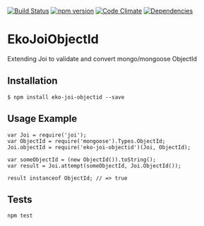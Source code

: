[![Build Status](https://travis-ci.org/EkoCommunications/EkoJoiObjectId.svg?branch=master)](https://travis-ci.org/EkoCommunications/EkoQueue)
[![npm version](https://badge.fury.io/js/eko-joi-objectid.svg)](https://badge.fury.io/js/eko-joi-objectid)
[![Code Climate](https://codeclimate.com/github/EkoCommunications/EkoJoiObjectId/badges/gpa.svg)](https://codeclimate.com/github/EkoCommunications/EkoJoiObjectId)
[![Dependencies](https://david-dm.org/EkoCommunications/EkoJoiObjectId.svg)](https://codeclimate.com/github/EkoCommunications/EkoJoiObjectId)

# EkoJoiObjectId
Extending Joi to validate and convert mongo/mongoose ObjectId


## Installation

```
$ npm install eko-joi-objectid --save
```


## Usage Example

```
var Joi = require('joi');
var ObjectId = require('mongoose').Types.ObjectId;
Joi.objectId = require('eko-joi-objectid')(Joi, ObjectId);

var someObjectId = (new ObjectId()).toString();
var result = Joi.attempt(someObjectId, Joi.ObjectId());

result instanceof ObjectId; // => true
```


## Tests

  `npm test`